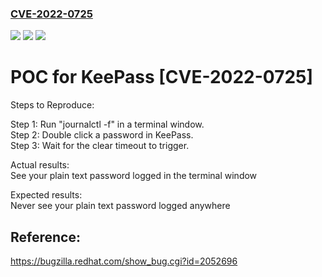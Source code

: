 ### [CVE-2022-0725](https://cve.mitre.org/cgi-bin/cvename.cgi?name=CVE-2022-0725)
![](https://img.shields.io/static/v1?label=Product&message=keepass&color=blue)
![](https://img.shields.io/static/v1?label=Version&message=2.48&color=blue)
![](https://img.shields.io/static/v1?label=Vulnerability&message=InformationExposure&color=brighgreen)

# POC for KeePass [CVE-2022-0725]

Steps to Reproduce: </br>

Step 1: Run "journalctl -f" in a terminal window. </br>
Step 2: Double click a password in KeePass. </br>
Step 3: Wait for the clear timeout to trigger. </br>

Actual results: </br> 
See your plain text password logged in the terminal window </br> 

Expected results: </br>
Never see your plain text password logged anywhere

## Reference: 
https://bugzilla.redhat.com/show_bug.cgi?id=2052696
